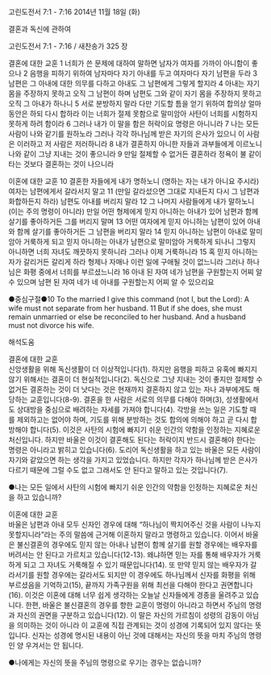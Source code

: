 고린도전서 7:1 - 7:16 
2014년 11월 18일 (화)

결혼과 독신에 관하여



고린도전서 7:1 - 7:16 / 새찬송가 325 장


결혼에 대한 교훈
1 너희가 쓴 문제에 대하여 말하면 남자가 여자를 가까이 아니함이 좋으나 2 음행을 피하기 위하여 남자마다 자기 아내를 두고 여자마다 자기 남편을 두라 3 남편은 그 아내에 대한 의무를 다하고 아내도 그 남편에게 그렇게 할지라 4 아내는 자기 몸을 주장하지 못하고 오직 그 남편이 하며 남편도 그와 같이 자기 몸을 주장하지 못하고 오직 그 아내가 하나니 5 서로 분방하지 말라 다만 기도할 틈을 얻기 위하여 합의상 얼마 동안은 하되 다시 합하라 이는 너희가 절제 못함으로 말미암아 사탄이 너희를 시험하지 못하게 하려 함이라 6 그러나 내가 이 말을 함은 허락이요 명령은 아니니라 7 나는 모든 사람이 나와 같기를 원하노라 그러나 각각 하나님께 받은 자기의 은사가 있으니 이 사람은 이러하고 저 사람은 저러하니라 8 내가 결혼하지 아니한 자들과 과부들에게 이르노니 나와 같이 그냥 지내는 것이 좋으니라 9 만일 절제할 수 없거든 결혼하라 정욕이 불 같이 타는 것보다 결혼하는 것이 나으니라  

이혼에 대한 교훈
10 결혼한 자들에게 내가 명하노니 (명하는 자는 내가 아니요 주시라) 여자는 남편에게서 갈라서지 말고 11 (만일 갈라섰으면 그대로 지내든지 다시 그 남편과 화합하든지 하라) 남편도 아내를 버리지 말라 12 그 나머지 사람들에게 내가 말하노니 (이는 주의 명령이 아니라) 만일 어떤 형제에게 믿지 아니하는 아내가 있어 남편과 함께 살기를 좋아하거든 그를 버리지 말며 13 어떤 여자에게 믿지 아니하는 남편이 있어 아내와 함께 살기를 좋아하거든 그 남편을 버리지 말라 14 믿지 아니하는 남편이 아내로 말미암아 거룩하게 되고 믿지 아니하는 아내가 남편으로 말미암아 거룩하게 되나니 그렇지 아니하면 너희 자녀도 깨끗하지 못하니라 그러나 이제 거룩하니라 15 혹 믿지 아니하는 자가 갈리거든 갈리게 하라 형제나 자매나 이런 일에 구애될 것이 없느니라 그러나 하나님은 화평 중에서 너희를 부르셨느니라 16 아내 된 자여 네가 남편을 구원할는지 어찌 알 수 있으며 남편 된 자여 네가 네 아내를 구원할는지 어찌 알 수 있으리요 

●중심구절●10 To the married I give this command (not I, but the Lord): A wife must not separate from her husband. 11 But if she does, she must remain unmarried or else be reconciled to her husband. And a husband must not divorce his wife.

해석도움





결혼에 대한 교훈  
신앙생활을 위해 독신생활이 더 이상적입니다(1). 하지만 음행을 피하고 유혹에 빠지지 않기 위해서는 결혼이 더 현실적입니다(2). 독신으로 그냥 지내는 것이 좋지만 절제할 수 없거든 결혼하는 것이 더 낫다는 것은 현재까지 결혼하지 않고 있는 자나 과부에게도 해당하는 교훈입니다(8-9). 결혼을 한 사람은 서로의 의무를 다해야 하며(3), 성생활에서도 상대방을 중심으로 배려하는 자세를 가져야 합니다(4). 각방을 쓰는 일은 기도할 때를 제외하고는 없어야 하며, 기도를 위해 분방하는 것도 합의에 의해야 하고 곧 다시 합방해야 합니다(5). 이것은 사탄의 시험에 빠지기 쉬운 인간의 약함을 인정하는 지혜로운 처신입니다. 하지만 바울은 이것이 결혼해도 된다는 허락이지 반드시 결혼해야 한다는 명령은 아니라고 밝히고 있습니다(6). 도리어 독신생활을 하고 있는 바울은 모든 사람이 자기와 같았으면 하는 생각을 가지고 있었습니다. 하지만 각자가 하나님께 받은 은사가 다르기 때문에 그럴 수도 없고 그래서도 안 된다고 말하고 있는 것입니다(7).       

●나는 모든 일에서 사탄의 시험에 빠지기 쉬운 인간의 약함을 인정하는 지혜로운 처신을 하고 있습니까?

이혼에 대한 교훈  
바울은 남편과 아내 모두 신자인 경우에 대해 “하나님이 짝지어주신 것을 사람이 나누지 못할지니라”라는 주의 말씀에 근거해 이혼하지 말라고 명령하고 있습니다. 이어서 바울은 불신결혼의 경우에도 믿지 않는 아내나 남편이 함께 살기를 원할 경우에는 배우자를 버려서는 안 된다고 가르치고 있습니다(12-13). 왜냐하면 믿는 자를 통해 배우자가 거룩하게 되고 그 자녀도 거룩해질 수 있기 때문입니다(14). 또 만약 믿지 않는 배우자가 갈라서기를 원할 경우에는 갈라서도 되지만 이 경우에도 하나님께서 신자를 화평을 위해 부르셨음을 기억하고(15), 끝까지 가족구원을 위해 최선을 다해야 한다고 권면합니다(16). 이것은 이혼에 대해 너무 쉽게 생각하는 오늘날 신자들에게 경종을 울려주고 있습니다. 한편, 바울은 불신결혼의 경우를 향한 교훈이 명령이 아니라고 하면서 주님의 명령과 자신의 권면을 구분하고 있습니다(12). 이 말은 자신의 가르침이 성령의 감동이 아님을 의미하는 것이 아니라 이 교훈에 직접 관계되는 것이 성경에 기록되어 있지 않다는 뜻입니다. 신자는 성경에 명시된 내용이 아닌 것에 대해서는 자신의 뜻을 마치 주님의 명령인 양 우겨서는 안 됩니다. 

●나에게는 자신의 뜻을 주님의 명령으로 우기는 경우는 없습니까?